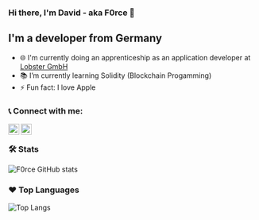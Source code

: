 ### Hi there, I'm David - aka F0rce 👋

## I'm a developer from Germany
- 🌐 I'm currently doing an apprenticeship as an application developer at [Lobster GmbH][lobster]
- 📚 I’m currently learning Solidity (Blockchain Progamming)
- ⚡️ Fun fact: I love Apple


### 📞 Connect with me:

[<img align="left" alt="F0rce | LinkedIn" width="22px" src="https://cdn.jsdelivr.net/npm/simple-icons@3.11.0/icons/linkedin.svg" />][linkedin]
[<img align="left" alt="F0rce | E-Mail" width="22px" src="https://cdn.jsdelivr.net/npm/simple-icons@3.4.0/icons/mail-dot-ru.svg" />][email]
<br>


### 🛠 Stats
![F0rce GitHub stats](https://github-readme-stats.vercel.app/api?username=f0rce&count_private=true&show_icons=true&theme=algolia&cache_seconds=1800&include_all_commits=true)


### ❤ Top Languages 
![Top Langs](https://github-readme-stats.vercel.app/api/top-langs/?username=f0rce&layout=compact&cache_seconds=1800)


[linkedin]: https://linkedin.com/in/daviddodlek
[email]: mailto:david@dodlek.com
[lobster]: https://www.lobster-world.com/
